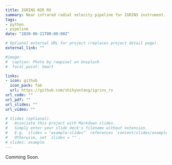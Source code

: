 ```yaml
---
title: IGRINS NIR RV
summary: Near infrared radial velocity pipeline for IGRINS instrument.
tags:
- python
- pipeline
date: "2020-06-21T00:00:00Z"

# Optional external URL for project (replaces project detail page).
external_link: ""

#image:
#  caption: Photo by rawpixel on Unsplash
#  focal_point: Smart

links:
- icon: github
  icon_pack: fab
  url: https://github.com/shihyuntang/igrins_rv
url_code: ""
url_pdf: ""
url_slides: ""
url_video: ""

# Slides (optional).
#   Associate this project with Markdown slides.
#   Simply enter your slide deck's filename without extension.
#   E.g. `slides = "example-slides"` references `content/slides/example-slides.md`.
#   Otherwise, set `slides = ""`.
# slides: example
---
```


Comming Soon.
